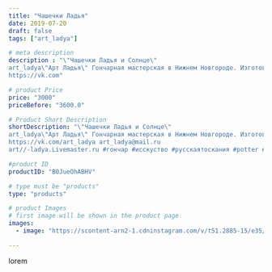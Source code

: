 ```yaml
---
title: "Чашечки Ладья"
date: 2019-07-20
draft: false
tags: ["art_ladya"]

# meta description
description : "\"Чашечки Ладья и Солнце\" 
art_ladya\"Арт Ладья\" Гончарная мастерская в Нижнем Новгороде. Изготовление керамики и мастер//-классы по обучению. 
https://vk.com"

# product Price
price: "3000"
priceBefore: "3600.0"

# Product Short Description
shortDescription: "\"Чашечки Ладья и Солнце\" 
art_ladya\"Арт Ладья\" Гончарная мастерская в Нижнем Новгороде. Изготовление керамики и мастер//-классы по обучению. 
https://vk.com/art_ladya art_ladya@mail.ru 
art//-ladya.Livemaster.ru #гончар #исскуство #русскаятоскания #potter #солнце #керамикаручнаяработа #гончарнаямастерская #дракар #handmade #посудаизглины #керамика #гончарнаяпосуда #эксклюзивнаякерамика #dishes #decor #ceramicar #mug #claygoods #tankard #earthenware #ceramic #design #кружка #magic #restaurant #ceramicart #pint #clay #авторскаякерамика #ладья"

#product ID
productID: "B0JueOhABHV"

# type must be "products"
type: "products"

# product Images
# first image will be shown in the product page
images:
  - image: "https://scontent-arn2-1.cdninstagram.com/v/t51.2885-15/e35/66485830_373463146694190_7315468417786581339_n.jpg?se=7&tp=1&_nc_ht=scontent-arn2-1.cdninstagram.com&_nc_cat=106&_nc_ohc=uN90zy4k2eUAX-4GU5M&ccb=7-4&oh=1fd612606bc1b16fd99491565d2569ff&oe=60852B22&_nc_sid=86f79a&ig_cache_key=MjA5MjQwNzg4OTIwMDE1NzE0MQ%3D%3D.2-ccb7-4"

---
```

lorem
